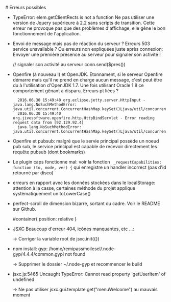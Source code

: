 # Erreurs possibles

* TypeError: elem.getClientRects is not a function
  Ne pas utiliser une version de Jquery supérieure à 2.2 sans scripts de transition. Cette erreur ne provoque 
  pas que des problèmes d'affichage, elle gêne le bon fonctionnement de l'application.

* Envoi de message mais pas de réaction du serveur ? Erreurs 503 service unavailable ? Ou erreurs non expliquées juste après connexion:
 Envoyer une première présence au serveur pour signaler son activité !
 
    
    // signaler son activité au serveur 
    conn.send($pres())

* Openfire (à nouveau !) et OpenJDK. Etonnament, si le serveur Openfire démarre mais qu'il ne prend en charge aucun message,
c'est peut être du à l'utilisation d'OpenJDK 1.7. Une fois utilisant Oracle 1.8 ce comportement gênant à disparu.
Erreurs pt liées ? 

        2016.06.30 15:49:40 org.eclipse.jetty.server.HttpInput - java.lang.NoSuchMethodError: java.util.concurrent.ConcurrentHashMap.keySet()Ljava/util/concurrent/ConcurrentHashMap$KeySetView;
        2016.06.30 15:49:40 org.jivesoftware.openfire.http.HttpBindServlet - Error reading request data from [92.129.92.4]
        java.lang.NoSuchMethodError: java.util.concurrent.ConcurrentHashMap.keySet()Ljava/util/concurrent/ConcurrentHashMap$KeySetView;


* Openfire et pubsub: malgré que le servie principal possède un noeud pub sub, le service principal est capable 
de recevoir directement les requête pubsub (dont bookmarks)

* Le plugin caps fonctionne mal: voir la fonction ` _requestCapabilities: function (to, node, ver) {` qui enregistre un handler 
incorrect (pas d'id retourné par disco)

* erreurs en rapport avec les données stockées dans le localStorage: attention à la casse, certaines méthode du projet 
applique systèmatiquement un toLowerCase()

* perfect-scroll de dimension bizarre, sortant du cadre.
Voir le README sur Github.


    #container{ position: relative }

* JSXC Beaucoup d'erreur 404, icônes manquantes, etc ...:


    -> Corriger la variable root de jsxc.init({})

* npm install: gyp: /home/remipassmoilesel/.node-gyp/4.4.4/common.gypi not found


    -> Supprimer le dossier ~/.node-gyp et recommencer le build

* jsxc.js:5465 Uncaught TypeError: Cannot read property 'getUserItem' of undefined


    -> Ne pas utiliser jsxc.gui.template.get("menuWelcome") au mauvais moment
    